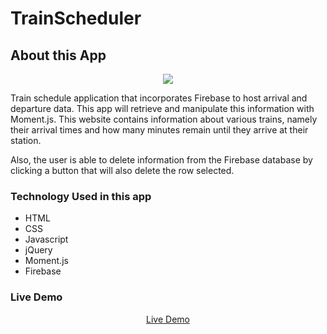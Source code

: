 # TrainScheduler
<h2>About this App</h2>
<center><img src="https://i.imgur.com/3HEt5eK.png"></center>

Train schedule application that incorporates Firebase to host arrival and departure data. This app will retrieve and manipulate this information with Moment.js. This website contains information about various trains, namely their arrival times and how many minutes remain until they arrive at their station.

Also, the user is able to delete information from the Firebase database by clicking a button that will also delete the row selected.

<h3>Technology Used in this app</h3>
<ul>
  <li>HTML</li>
  <li>CSS</li>
  <li>Javascript</li>
  <li>jQuery</li>
  <li>Moment.js</li>
  <li>Firebase</li>
</ul>

<h3>Live Demo</h3>

<center><a href="https://rederu.github.io/TrainScheduler">Live Demo</a></center>
